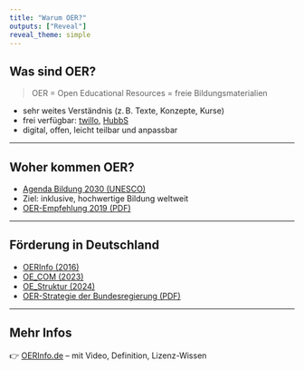 ```yaml
---
title: "Warum OER?"
outputs: ["Reveal"]
reveal_theme: simple
---
```


## Was sind OER?

> OER = Open Educational Resources = freie Bildungsmaterialien  

* sehr weites Verständnis (z. B. Texte, Konzepte, Kurse)  
* frei verfügbar: [twillo](https://www.twillo.de), [HubbS](https://hubbs.schule/)  
* digital, offen, leicht teilbar und anpassbar  

---

## Woher kommen OER?

* [Agenda Bildung 2030 (UNESCO)](https://www.unesco.de/assets/dokumente/Deutsche_UNESCO-Kommission/02_Publikationen/Publikation_Bildungsagenda_2030_Aktionsrahmen.pdf)  
* Ziel: inklusive, hochwertige Bildung weltweit  
* [OER-Empfehlung 2019 (PDF)](https://www.unesco.de/assets/2019_Empfehlung_Open_Educational_Resources.pdf)

---

## Förderung in Deutschland

* [OERInfo (2016)](https://open-educational-resources.de/)  
* [OE_COM (2023)](https://www.oer-strategie.de/foerdern/foerderrichtlinien/)  
* [OE_Struktur (2024)](https://www.oer-strategie.de/foerdern/foerderrichtlinien/)  
* [OER-Strategie der Bundesregierung (PDF)](https://www.bmbf.de/SharedDocs/Publikationen/DE/3/691288_OER-Strategie.pdf?__blob=publicationFile&v=5)

---

## Mehr Infos

👉 [OERInfo.de](https://open-educational-resources.de/was-ist-oer-3-2/) – mit Video, Definition, Lizenz-Wissen